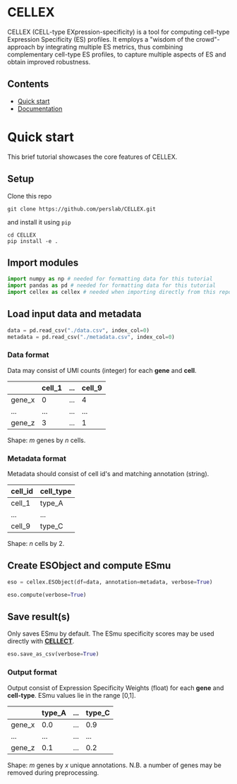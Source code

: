 # CELLEX
CELLEX (CELL-type EXpression-specificity) is a tool for computing cell-type Expression Specificity (ES) profiles. It employs a "wisdom of the crowd"-approach by integrating multiple ES metrics, thus combining complementary cell-type ES profiles, to capture multiple aspects of ES and obtain improved robustness.



## Contents
* [Quick start](#Quick-start)
* [Documentation](docs/)


# Quick start
This brief tutorial showcases the core features of CELLEX.

## Setup
Clone this repo
```
git clone https://github.com/perslab/CELLEX.git
```
and install it using `pip`
```
cd CELLEX
pip install -e .
```

## Import modules
```python
import numpy as np # needed for formatting data for this tutorial
import pandas as pd # needed for formatting data for this tutorial
import cellex as cellex # needed when importing directly from this repo
```

## Load input data and metadata
```python
data = pd.read_csv("./data.csv", index_col=0)
metadata = pd.read_csv("./metadata.csv", index_col=0)
```

### Data format
Data may consist of UMI counts (integer) for each **gene** and **cell**.

|               | cell_1                | ... | cell_9                 |
|---------------|-----------------------|-----|------------------------|
| gene_x        | 0                     | ... | 4                      |
| ...           | ...                   | ... | ...                    |
| gene_z        | 3                     | ... | 1                      |

Shape: *m* genes by *n* cells.

### Metadata format
Metadata should consist of cell id's and matching annotation (string).

| cell_id                | cell_type |
|------------------------|-----------|
| cell_1                 | type_A    |
| ...                    | ...       |
| cell_9                 | type_C    |

Shape: *n* cells by 2.

## Create ESObject and compute ESmu

```python
eso = cellex.ESObject(df=data, annotation=metadata, verbose=True)

eso.compute(verbose=True)
```

## Save result(s)
Only saves ESmu by default. The ESmu specificity scores may be used directly with **[CELLECT](https://github.com/perslab/CELLECT)**.

```python
eso.save_as_csv(verbose=True)
```

### Output format
Output consist of Expression Specificity Weights (float) for each **gene** and **cell-type**. ESmu values lie in the range [0,1].

|               | type_A                | ... | type_C                 |
|---------------|-----------------------|-----|------------------------|
| gene_x        | 0.0                   | ... | 0.9                    |
| ...           | ...                   | ... | ...                    |
| gene_z        | 0.1                   | ... | 0.2                    |

Shape: *m* genes by *x* unique annotations. N.B. a number of genes may be removed during preprocessing.
